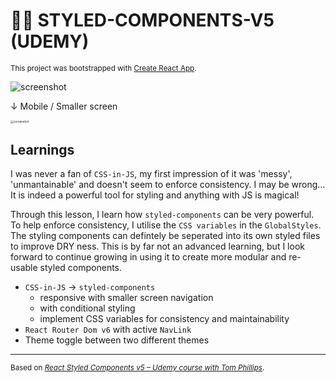 # 💅🏼 STYLED-COMPONENTS-V5 (UDEMY)

<sub>This project was bootstrapped with [Create React App](https://github.com/facebook/create-react-app).</sub>

![screenshot](./docs/ss.gif)

↓  Mobile / Smaller screen 

<img src="./docs/ss2.gif" alt="screenshot" style="zoom:33%;" />

## Learnings

I was never a fan of `CSS-in-JS`, my first impression of it was 'messy', 'unmantainable' and doesn't seem to enforce consistency. I may be wrong... It is indeed a powerful tool for styling and anything with JS is magical!  

Through this lesson, I learn how `styled-components` can be very powerful. To help enforce consistency, I utilise the `CSS variables` in the `GlobalStyles`. The styling components can defintely be seperated into its own styled files to improve DRY ness. This is by far not an advanced learning, but I look forward to continue growing in using it to create more modular and re-usable styled components. 

- `CSS-in-JS` → `styled-components`
  - responsive with smaller screen navigation
  - with conditional styling
  - implement CSS variables for consistency and maintainability
- `React Router Dom v6` with active `NavLink` 
- Theme toggle between two different themes 

---

<sub>Based on [*React Styled Components v5 – Udemy course with Tom Phillips*](https://www.udemy.com/share/101vVm3@NmqAFTB6oXPfe7PNTXfGy3QKOJizgnzwuMTjVwEoujVu9R2nHcbSLtxsYWNLcw52pQ==/).</sub>

